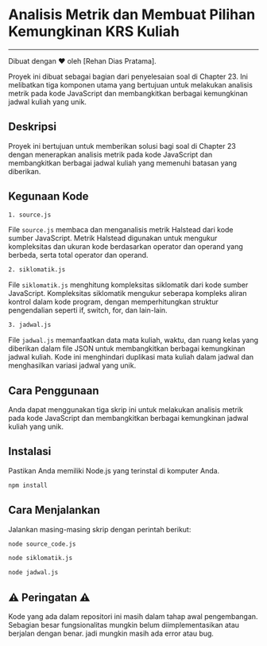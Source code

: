 
# Analisis Metrik dan Membuat Pilihan Kemungkinan KRS Kuliah
---

Dibuat dengan :heart: oleh [Rehan Dias Pratama].

Proyek ini dibuat sebagai bagian dari penyelesaian soal di Chapter 23. Ini melibatkan tiga komponen utama yang bertujuan untuk melakukan analisis metrik pada kode JavaScript dan membangkitkan berbagai kemungkinan jadwal kuliah yang unik.

## Deskripsi

Proyek ini bertujuan untuk memberikan solusi bagi soal di Chapter 23 dengan menerapkan analisis metrik pada kode JavaScript dan membangkitkan berbagai jadwal kuliah yang memenuhi batasan yang diberikan.

## Kegunaan Kode
```bash
1. source.js
```

File `source.js` membaca dan menganalisis metrik Halstead dari kode sumber JavaScript. Metrik Halstead digunakan untuk mengukur kompleksitas dan ukuran kode berdasarkan operator dan operand yang berbeda, serta total operator dan operand.
```bash
2. siklomatik.js
```
File `siklomatik.js` menghitung kompleksitas siklomatik dari kode sumber JavaScript. Kompleksitas siklomatik mengukur seberapa kompleks aliran kontrol dalam kode program, dengan memperhitungkan struktur pengendalian seperti if, switch, for, dan lain-lain.
```bash
3. jadwal.js
```
File `jadwal.js` memanfaatkan data mata kuliah, waktu, dan ruang kelas yang diberikan dalam file JSON untuk membangkitkan berbagai kemungkinan jadwal kuliah. Kode ini menghindari duplikasi mata kuliah dalam jadwal dan menghasilkan variasi jadwal yang unik.

## Cara Penggunaan

Anda dapat menggunakan tiga skrip ini untuk melakukan analisis metrik pada kode JavaScript dan membangkitkan berbagai kemungkinan jadwal kuliah yang unik.

## Instalasi

Pastikan Anda memiliki Node.js yang terinstal di komputer Anda.
```bash
npm install
```

## Cara Menjalankan

Jalankan masing-masing skrip dengan perintah berikut:

```bash
node source_code.js
```

```bash
node siklomatik.js
```

```bash
node jadwal.js
```



## ⚠️ Peringatan ⚠️

Kode yang ada dalam repositori ini masih dalam tahap awal pengembangan. Sebagian besar fungsionalitas mungkin belum diimplementasikan atau berjalan dengan benar. jadi mungkin masih ada error atau bug.

